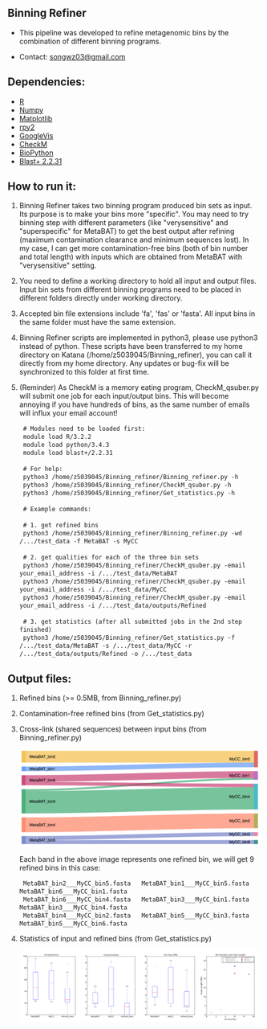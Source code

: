 Binning Refiner
---

+ This pipeline was developed to refine metagenomic bins by the combination of different binning programs.

+ Contact: songwz03@gmail.com

Dependencies:
---

+ [R](https://www.r-project.org)
+ [Numpy](http://www.numpy.org)
+ [Matplotlib](http://matplotlib.org)
+ [rpy2](http://rpy2.bitbucket.org)
+ [GoogleVis](https://github.com/mages/googleVis#googlevis)
+ [CheckM](http://ecogenomics.github.io/CheckM/)
+ [BioPython](https://github.com/biopython/biopython.github.io/)
+ [Blast+ 2.2.31](http://www.ncbi.nlm.nih.gov/news/06-16-2015-blast-plus-update/)

How to run it:
---

1. Binning Refiner takes two binning program produced bin sets as input. Its purpose is to make your bins more "specific".
You may need to try binning step with different parameters (like "verysensitive" and "superspecific" for MetaBAT) to get
the best output after refining (maximum contamination clearance and minimum sequences lost). In my case, I can get more
contamination-free bins (both of bin number and total length) with inputs which are obtained from MetaBAT with
"verysensitive" setting.

1. You need to define a working directory to hold all input and output files. Input bin sets from different
binning programs need to be placed in different folders directly under working directory.

1. Accepted bin file extensions include 'fa', 'fas' or 'fasta'. All input bins in the same folder must have the same extension.

1. Binning Refiner scripts are implemented in python3, please use python3 instead of python. These scripts have been
transferred to my home directory on Katana (/home/z5039045/Binning_refiner), you can call it directly from my home
directory. Any updates or bug-fix will be synchronized to this folder at first time.

1. (Reminder) As CheckM is a memory eating program, CheckM_qsuber.py will submit one job for each input/output bins.
This will become annoying if you have hundreds of bins, as the same number of emails will influx your email account!

        # Modules need to be loaded first:
        module load R/3.2.2
        module load python/3.4.3
        module load blast+/2.2.31

        # For help:
        python3 /home/z5039045/Binning_refiner/Binning_refiner.py -h
        python3 /home/z5039045/Binning_refiner/CheckM_qsuber.py -h
        python3 /home/z5039045/Binning_refiner/Get_statistics.py -h

        # Example commands:

        # 1. get refined bins
        python3 /home/z5039045/Binning_refiner/Binning_refiner.py -wd /.../test_data -f MetaBAT -s MyCC

        # 2. get qualities for each of the three bin sets
        python3 /home/z5039045/Binning_refiner/CheckM_qsuber.py -email your_email_address -i /.../test_data/MetaBAT
        python3 /home/z5039045/Binning_refiner/CheckM_qsuber.py -email your_email_address -i /.../test_data/MyCC
        python3 /home/z5039045/Binning_refiner/CheckM_qsuber.py -email your_email_address -i /.../test_data/outputs/Refined

        # 3. get statistics (after all submitted jobs in the 2nd step finished)
        python3 /home/z5039045/Binning_refiner/Get_statistics.py -f /.../test_data/MetaBAT -s /.../test_data/MyCC -r /.../test_data/outputs/Refined -o /.../test_data

Output files:
---

1. Refined bins (>= 0.5MB, from Binning_refiner.py)

1. Contamination-free refined bins (from Get_statistics.py)

1. Cross-link (shared sequences) between input bins (from Binning_refiner.py)

    ![Sankey_plot](doc/images/sankey_plot.jpg)

    Each band in the above image represents one refined bin, we will get 9 refined bins in this case:

        MetaBAT_bin2___MyCC_bin5.fasta   MetaBAT_bin1___MyCC_bin5.fasta   MetaBAT_bin6___MyCC_bin1.fasta
        MetaBAT_bin6___MyCC_bin4.fasta   MetaBAT_bin3___MyCC_bin1.fasta   MetaBAT_bin3___MyCC_bin4.fasta
        MetaBAT_bin4___MyCC_bin2.fasta   MetaBAT_bin5___MyCC_bin3.fasta   MetaBAT_bin5___MyCC_bin6.fasta

1. Statistics of input and refined bins (from Get_statistics.py)

    ![Statistics](doc/images/statistics.png)
